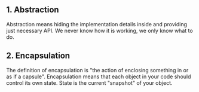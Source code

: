 ## 1. Abstraction
<p>Abstraction means hiding the implementation details inside and providing just necessary API. We never know how it is working,
we only know what to do.</p>

## 2. Encapsulation 
<p>The definition of encapsulation is "the action of enclosing something in or as if a capsule". Encapsulation means that 
each object in your code should control its own state. State is the current "snapshot" of your object.</p>

 